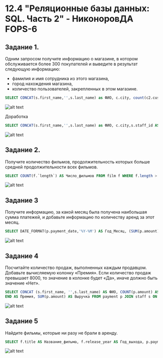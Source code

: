 # 12.4 "Реляционные базы данных: SQL. Часть 2" - НиконоровДА FOPS-6

## Задание 1.

Одним запросом получите информацию о магазине, в котором обслуживается более 300 покупателей и выведите в результат следующую информацию:

* фамилия и имя сотрудника из этого магазина,
* город нахождения магазина,
* количество пользователей, закрепленных в этом магазине.

```SQL
SELECT CONCAT(s.first_name,'',s.last_name) as ФИО, c.city, count(c2.customer_id) as Количество FROM staff s JOIN address a ON s.address_id = a.address_id JOIN city c ON a.city_id = c.city_id JOIN store s2 ON s2.store_id = s.store_id JOIN customer c2 ON s2.store_id = c2.store_id GROUP BY s.first_name, s.last_name, c.city HAVING Количество > 300;
```

![alt text](https://github.com/mxssclxck/hw-12.04/blob/main/img/1.png)

Доработка

```SQL
SELECT CONCAT(s.first_name,'',s.last_name) as ФИО, c.city,s.staff_id AS ИД_Сотрудника, count(c2.customer_id) as Количество FROM staff s JOIN address a ON s.address_id = a.address_id JOIN city c ON a.city_id = c.city_id JOIN store s2 ON s2.store_id = s.store_id JOIN customer c2 ON s2.store_id = c2.store_id JOIN staff s3 ON s3.staff_id = s.staff_id GROUP BY s.first_name, s.last_name, c.city,s.staff_id HAVING Количество > 300;
```

![alt text](https://github.com/mxssclxck/hw-12.04/blob/main/img/1-1.png)

## Задание 2.

Получите количество фильмов, продолжительность которых больше средней продолжительности всех фильмов.

```SQL
SELECT COUNT(f.`length`) AS Число_фильмов FROM film f WHERE f.length > (SELECT AVG(f2.`length`) FROM film f2);
```

![alt text](https://github.com/mxssclxck/hw-12.04/blob/main/img/2.png)

## Задание 3

Получите информацию, за какой месяц была получена наибольшая сумма платежей, и добавьте информацию по количеству аренд за этот месяц.

```SQL
SELECT DATE_FORMAT(p.payment_date,'%Y-%M') AS Год_Месяц, (SUM(p.amount)) AS Сумма_в_месяц, COUNT(p.rental_id) AS Количество_аренд FROM payment p GROUP BY Год_Месяц ORDER BY Сумма_в_месяц DESC LIMIT 1;
```

![alt text](https://github.com/mxssclxck/hw-12.04/blob/main/img/3.png)

## Задание 4

Посчитайте количество продаж, выполненных каждым продавцом. Добавьте вычисляемую колонку «Премия». Если количество продаж превышает 8000, то значение в колонке будет «Да», иначе должно быть значение «Нет».

```SQL
SELECT CONCAT (s.first_name, '',s.last_name) AS ФИО, COUNT(p.amount) AS Продажи, CASE WHEN COUNT(p.amount) > 8000 THEN 'Да' WHEN COUNT(p.amount) < 8000 THEN 'Нет'
END AS Премия, SUM(p.amount) AS Выручка FROM payment p JOIN staff s ON s.staff_id = p.staff_id WHERE p.amount > 0 GROUP BY ФИО ORDER BY Продажи DESC;
```

![alt text](https://github.com/mxssclxck/hw-12.04/blob/main/img/4.png)

## Задание 5

Найдите фильмы, которые ни разу не брали в аренду.

```SQL
SELECT f.title AS Название_фильма, f.release_year AS Год_выхода, p.payment_date, r.return_date FROM payment p JOIN rental r ON r.rental_id = p.rental_id JOIN inventory i ON i.inventory_id = r.inventory_id JOIN film f ON f.film_id = i.film_id WHERE p.amount = 0 ORDER BY f.title;
```

![alt text](https://github.com/mxssclxck/hw-12.04/blob/main/img/5.png)
